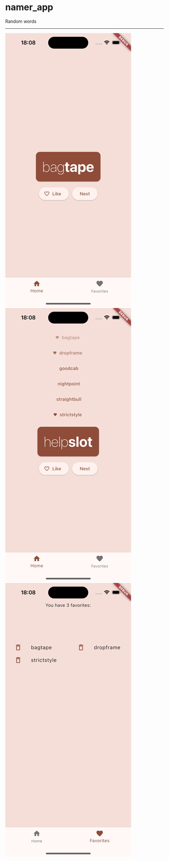 # namer_app

Random words

---
![Image alt](https://github.com/AlexKolch/namer_app/blob/master/screen/Simulator-1.jpg)
![Image alt](https://github.com/AlexKolch/namer_app/blob/master/screen/Simulator-2.jpg)
![Image alt](https://github.com/AlexKolch/namer_app/blob/master/screen/Simulator-3.jpg)
